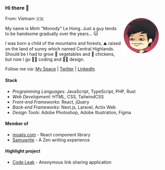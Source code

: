 ### Hi there 👋

<img src="./assets/me.png" align="right" height="128" />

From: Vietnam 🇻🇳

My name is Minh "Monody" Le Hong. Just a guy
tends to be handsome gradually over the years… 🐱

I was born a child of the mountains and forests, ⛰️
raised on the land of sunny which named Central Highlands.
Should be I had to grow 🥕 vegetables and 🐤 chickens,
but now I go 🧑‍💻 coding and 🧑‍🎨 design.

Follow me via: [My Space] | [Twitter] | [LinkedIn]

[My Space]: https://www.minhle.space/
[Twitter]: https://twitter.com/MonodyLe
[LinkedIn]: https://www.linkedin.com/in/monodyle/

#### Stack

- *Programming Languages:* JavaScript, TypeScript, PHP, Rust
- *Web Development:* HTML, CSS, TailwindCSS
- *Front-end Frameworks:* React, jQuery
- *Back-end Frameworks:* Next.js, Laravel, Actix Web
- *Design Tools:* Adobe Photoshop, Adobe Illustration, Figma

#### Member of
- [moaijs.com] - React component library
- [Samuwrite] - A Zen writing experience

[moaijs.com]: https://moaijs.com/
[Samuwrite]: https://samuwrite.com/

#### Highlight project
- [Code Leak] - Anonymous link sharing application

[Code Leak]: https://codeleak.me
